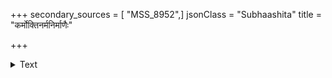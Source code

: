 +++
secondary_sources = [ "MSS_8952",]
jsonClass = "Subhaashita"
title = "कर्मोक्तिनर्मनिर्माणैः"

+++

<details><summary>Text</summary>

कर्मोक्तिनर्मनिर्माणैः प्रातः प्रातः प्रधावताम्।  
धनं धनं प्रलपतां निधनं विस्मृतं नृणाम्॥
</details>
